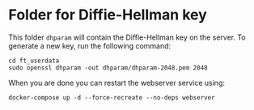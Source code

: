 # Folder for Diffie-Hellman key

This folder `dhparam` will contain the Diffie-Hellman key on the server. To generate a new key, run the following command:

```
cd ft_userdata
sudo openssl dhparam -out dhparam/dhparam-2048.pem 2048
```

When you are done you can restart the webserver service using:

```
docker-compose up -d --force-recreate --no-deps webserver
```